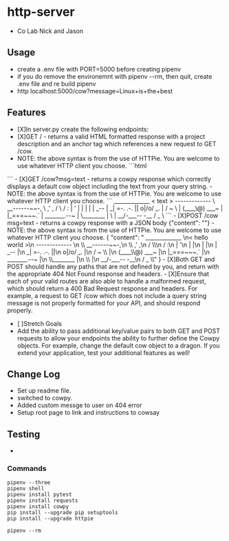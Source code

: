 # http-server
- Co Lab Nick and Jason

## Usage
- create a .env file with PORT=5000 before creating pipenv
 - if you do remove the environemnt with pipenv --rm, then quit, create .env file and re build pipenv
- http localhost:5000/cow?message=Linux+is+the+best

## Features
- [X]In server.py create the following endpoints:
- [X]GET / - returns a valid HTML formatted response with a project description and an anchor tag which references a new request to GET /cow.
- NOTE: the above syntax is from the use of HTTPie. You are welcome to use whatever HTTP client you choose. ```html <!DOCTYPE html>
</body> </html> ```
- [X]GET /cow?msg=text - returns a cowpy response which correctly displays a default cow object including the text from your query string.
- NOTE: the above syntax is from the use of HTTPie. You are welcome to use whatever HTTP client you choose.
```
 _____________
 < text >
 -------------
 \         __------~~-,
  \      ,'            ,
      /               \
      /                :
      |                  '
      |                  |
      |                  |
      |   _--           |
      _| =-.     .-.   ||
      o|/o/       _.   |
      /  ~          \ |
  (____\@)  ___~    |
      |_===~~~.`    |
  _______.--~     |
  \________       |
              \      |
          __/-___-- -__
          /            _ \
```
- [X]POST /cow msg=text - returns a cowpy response with a JSON body {"content": "<cowsay cow>"}
- NOTE: the above syntax is from the use of HTTPie. You are welcome to use whatever HTTP client you choose.
  {
      "content": " _____________ \n< hello world >\n ------------- \n   \\         __------~~-,\n    \\      ,'            ,\n        /               \\\n         /                :\n        |                  '\n        |                  |\n        |                  |\n         |   _--           |\n         _| =-.     .-.   ||\n         o|/o/       _.   |\n         /  ~       \\ |\n       (____\\@)  ___~    |\n          |_===~~~.`    |\n       _______.--~     |\n       \\________       |\n            \\      |\n              __/-___-- -__\n             /            _ \\"
  }
- [X]Both GET and POST should handle any paths that are not defined by you, and return with the appropriate 404 Not Found response and headers.
- [X]Ensure that each of your valid routes are also able to handle a malformed request, which should return a 400 Bad Request response and headers. For example, a request to GET /cow which does not include a query string message is not properly formatted for your API, and should respond properly.

- [ ]Stretch Goals
- Add the ability to pass additional key/value pairs to both GET and POST requests to allow your endpoints the ability to further define the Cowpy objects. For example, change the default cow object to a dragon. If you extend your application, test your additional features as well!

## Change Log
- Set up readme file.
- switched to cowpy.
- Added custom messge to user on 404 error
- Setup root page to link and instructions to cowsay

## Testing
- 

### Commands
```
pipenv --three
pipenv shell
pipenv install pytest
pipenv install requests
pipenv install cowpy
pip install --upgrade pip setuptools
pip install --upgrade httpie

pipenv --rm
```